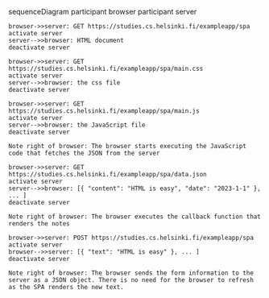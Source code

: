 sequenceDiagram
participant browser
participant server

    browser->>server: GET https://studies.cs.helsinki.fi/exampleapp/spa
    activate server
    server-->>browser: HTML document
    deactivate server

    browser->>server: GET https://studies.cs.helsinki.fi/exampleapp/spa/main.css
    activate server
    server-->>browser: the css file
    deactivate server

    browser->>server: GET https://studies.cs.helsinki.fi/exampleapp/spa/main.js
    activate server
    server-->>browser: the JavaScript file
    deactivate server

    Note right of browser: The browser starts executing the JavaScript code that fetches the JSON from the server

    browser->>server: GET https://studies.cs.helsinki.fi/exampleapp/spa/data.json
    activate server
    server-->>browser: [{ "content": "HTML is easy", "date": "2023-1-1" }, ... ]
    deactivate server

    Note right of browser: The browser executes the callback function that renders the notes

    browser->>server: POST https://studies.cs.helsinki.fi/exampleapp/spa
    activate server
    browser-->>server: [{ "text": "HTML is easy" }, ... ]
    deactivate server

    Note right of browser: The browser sends the form information to the server as a JSON object. There is no need for the browser to refresh as the SPA renders the new text.

